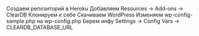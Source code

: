 Создаем репозиторий в Heroku
Добавляем Resources -> Add-ons -> ClearDB
Клонируем к себе
Скачиваем WordPress
Изменяем wp-config-sample.php на wp-config.php
Берем инфу Settings -> Config Vars -> CLEARDB_DATABASE_URL
